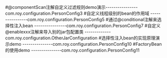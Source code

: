 #@componentScan注解自定义过滤规则demo演示----------------com.roy.configuration.PersonConfig3
#自定义线程级别的bean的作用域            ----------------com.roy.configuration.PersonConfig5
#通过@conditional注解来选择性注入bean    ----------------com.roy.configuration.PersonConfig7
#自定义@enablexxx注解来导入别的jar包配置类  -------------com.roy.configuration.OtherJarConfiguration
#选择性注入bean的实现原理演示demo         ---------------com.roy.configuration.PersonConfig10
#FactoryBean的使用demo                   ---------------com.roy.configuration.PersonConfig11
